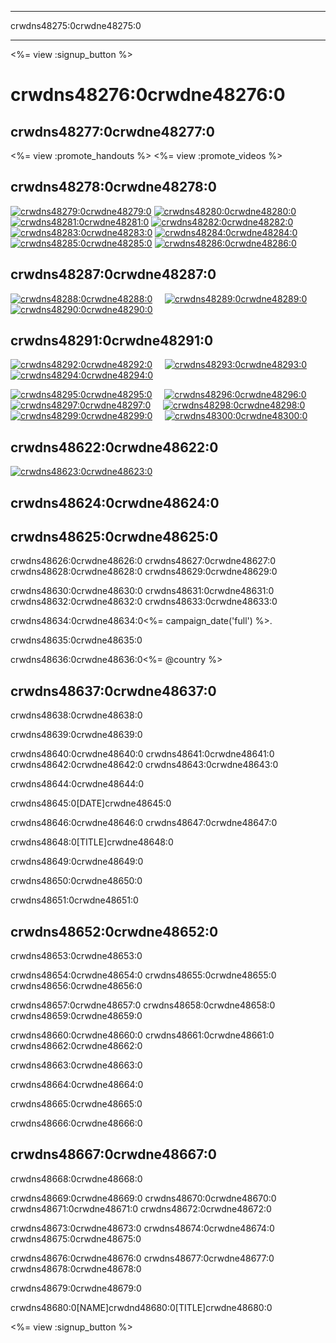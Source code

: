 * * *

crwdns48275:0crwdne48275:0

* * *

<link rel="stylesheet" type="text/css" href="/css/promote-page.css" />
</link>

<%= view :signup_button %>

# crwdns48276:0crwdne48276:0

## crwdns48277:0crwdne48277:0

<%= view :promote_handouts %> <%= view :promote_videos %>

<a id="posters"></a>

## crwdns48278:0crwdne48278:0

[![crwdns48279:0crwdne48279:0](/images/fit-280/malala-yousafzai.png)](/files/malala-yousafzai-poster.pdf) [![crwdns48280:0crwdne48280:0](/images/fit-280/sheryl-sandberg.png)](/files/sheryl-sandberg-poster.pdf) [![crwdns48281:0crwdne48281:0](/images/fit-280/mark-zuckerberg.png)](/files/mark-zuckerberg-poster.pdf) [![crwdns48282:0crwdne48282:0](/images/fit-280/marissa-mayer.png)](/files/marissa-mayer-poster.pdf) [![crwdns48283:0crwdne48283:0](/images/fit-280/susan.png)](/files/susan-wojcicki-poster.pdf) [![crwdns48284:0crwdne48284:0](/images/fit-280/chris-bosh.png)](/files/chris-bosh-poster.pdf) [![crwdns48285:0crwdne48285:0](/images/fit-280/barack-obama.png)](/files/barack-obama-poster.pdf) [![crwdns48286:0crwdne48286:0](/images/fit-280/ashton-kutcher.png)](/files/ashton-kutcher-poster.pdf)

<a id="banners"></a>

## crwdns48287:0crwdne48287:0

[![crwdns48288:0crwdne48288:0](/images/fit-250/banner1.jpg)](/images/banner1.jpg)&nbsp;&nbsp;&nbsp;&nbsp; [![crwdns48289:0crwdne48289:0](/images/fit-250/banner3.jpg)](/images/banner3.jpg)&nbsp;&nbsp;&nbsp;&nbsp; [![crwdns48290:0crwdne48290:0](/images/fit-500/banner5.jpg)](/images/banner5.jpg)&nbsp;&nbsp;&nbsp;&nbsp;

<a id="social"></a>

## crwdns48291:0crwdne48291:0

[![crwdns48292:0crwdne48292:0](/images/fit-250/social-1.jpg)](/images/social-1.jpg)&nbsp;&nbsp;&nbsp;&nbsp; [![crwdns48293:0crwdne48293:0](/images/fit-250/social-2.jpg)](/images/social-2.jpg)&nbsp;&nbsp;&nbsp;&nbsp; [![crwdns48294:0crwdne48294:0](/images/fit-250/social-3.jpg)](/images/social-3.jpg)&nbsp;&nbsp;&nbsp;&nbsp;

[![crwdns48295:0crwdne48295:0](/images/fit-250/mark.jpg)](/images/mark.jpg)&nbsp;&nbsp;&nbsp;&nbsp; [![crwdns48296:0crwdne48296:0](/images/fit-250/susan.png)](/images/susan.png)&nbsp;&nbsp;&nbsp;&nbsp; [![crwdns48297:0crwdne48297:0](/images/fit-250/chris.jpg)](/images/chris.jpg)&nbsp;&nbsp;&nbsp;&nbsp; [![crwdns48298:0crwdne48298:0](/images/fit-250/marissa.jpg)](/images/marissa.jpg)&nbsp;&nbsp;&nbsp;&nbsp; [![crwdns48299:0crwdne48299:0](/images/fit-250/ashton.jpg)](/images/ashton.jpg)&nbsp;&nbsp;&nbsp;&nbsp; [![crwdns48300:0crwdne48300:0](/images/fit-250/barack.jpg)](/images/barack.jpg)&nbsp;&nbsp;&nbsp;&nbsp;

<a id="stickers"></a>

## crwdns48622:0crwdne48622:0

[![crwdns48623:0crwdne48623:0](/images/fit-250/hour-of-code-stickers.png)](/images/hour-of-code-stickers.pdf)

<a id="sample-emails"></a>

## crwdns48624:0crwdne48624:0

<a id="email"></a>

## crwdns48625:0crwdne48625:0

crwdns48626:0crwdne48626:0 crwdns48627:0crwdne48627:0 crwdns48628:0crwdne48628:0 crwdns48629:0crwdne48629:0

crwdns48630:0crwdne48630:0 crwdns48631:0crwdne48631:0 crwdns48632:0crwdne48632:0 crwdns48633:0crwdne48633:0

crwdns48634:0crwdne48634:0<%= campaign_date('full') %>.

crwdns48635:0crwdne48635:0

crwdns48636:0crwdne48636:0<%= @country %>

<a id="media-pitch"></a>

## crwdns48637:0crwdne48637:0

crwdns48638:0crwdne48638:0

crwdns48639:0crwdne48639:0

crwdns48640:0crwdne48640:0 crwdns48641:0crwdne48641:0 crwdns48642:0crwdne48642:0 crwdns48643:0crwdne48643:0

crwdns48644:0crwdne48644:0

crwdns48645:0[DATE]crwdne48645:0

crwdns48646:0crwdne48646:0 crwdns48647:0crwdne48647:0

crwdns48648:0[TITLE]crwdne48648:0

crwdns48649:0crwdne48649:0

crwdns48650:0crwdne48650:0

crwdns48651:0crwdne48651:0

<a id="parents"></a>

## crwdns48652:0crwdne48652:0

crwdns48653:0crwdne48653:0

crwdns48654:0crwdne48654:0 crwdns48655:0crwdne48655:0 crwdns48656:0crwdne48656:0

crwdns48657:0crwdne48657:0 crwdns48658:0crwdne48658:0 crwdns48659:0crwdne48659:0

crwdns48660:0crwdne48660:0 crwdns48661:0crwdne48661:0 crwdns48662:0crwdne48662:0

crwdns48663:0crwdne48663:0

crwdns48664:0crwdne48664:0

crwdns48665:0crwdne48665:0

crwdns48666:0crwdne48666:0

<a id="politicians"></a>

## crwdns48667:0crwdne48667:0

crwdns48668:0crwdne48668:0

crwdns48669:0crwdne48669:0 crwdns48670:0crwdne48670:0 crwdns48671:0crwdne48671:0 crwdns48672:0crwdne48672:0

crwdns48673:0crwdne48673:0 crwdns48674:0crwdne48674:0 crwdns48675:0crwdne48675:0

crwdns48676:0crwdne48676:0 crwdns48677:0crwdne48677:0 crwdns48678:0crwdne48678:0

crwdns48679:0crwdne48679:0

crwdns48680:0[NAME]crwdnd48680:0[TITLE]crwdne48680:0

<%= view :signup_button %>